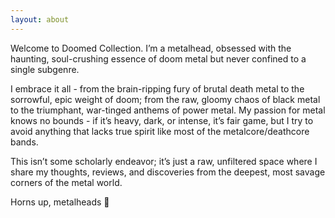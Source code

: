 ```yaml
---
layout: about
---
```


Welcome to Doomed Collection. I’m a metalhead, obsessed with the haunting, soul-crushing essence of doom metal but never confined to a single subgenre. 

I embrace it all - from the brain-ripping fury of brutal death metal to the sorrowful, epic weight of doom; from the raw, gloomy chaos of black metal to the triumphant, war-tinged anthems of power metal. 
My passion for metal knows no bounds - if it’s heavy, dark, or intense, it’s fair game, but I try to avoid anything that lacks true spirit like most of the metalcore/deathcore bands.

This isn’t some scholarly endeavor; it’s just a raw, unfiltered space where I share my thoughts, reviews, and discoveries from the deepest, most savage corners of the metal world.

Horns up, metalheads 🤘
